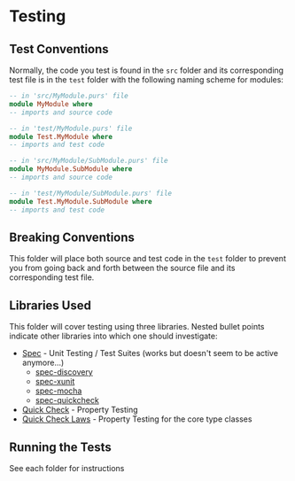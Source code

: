 # Testing

## Test Conventions

Normally, the code you test is found in the `src` folder and its corresponding test file is in the `test` folder with the following naming scheme for modules:
```purescript
-- in 'src/MyModule.purs' file
module MyModule where
-- imports and source code

-- in 'test/MyModule.purs' file
module Test.MyModule where
-- imports and test code

-- in 'src/MyModule/SubModule.purs' file
module MyModule.SubModule where
-- imports and source code

-- in 'test/MyModule/SubModule.purs' file
module Test.MyModule.SubModule where
-- imports and test code
```

## Breaking Conventions

This folder will place both source and test code in the `test` folder to prevent you from going back and forth between the source file and its corresponding test file.

## Libraries Used

This folder will cover testing using three libraries. Nested bullet points indicate other libraries into which one should investigate:
- [Spec](https://pursuit.purescript.org/packages/purescript-spec/3.0.0) - Unit Testing / Test Suites (works but doesn't seem to be active anymore...)
    - [spec-discovery](https://pursuit.purescript.org/packages/purescript-spec-discovery/2.0.0)
    - [spec-xunit](https://github.com/owickstrom/purescript-spec-reporter-xunit/tree/master/docs)
    - [spec-mocha](https://pursuit.purescript.org/packages/purescript-spec-mocha/3.0.0)
    - [spec-quickcheck](https://pursuit.purescript.org/packages/purescript-spec-quickcheck/3.0.0)
- [Quick Check](https://pursuit.purescript.org/packages/purescript-quickcheck/5.0.0) - Property Testing
- [Quick Check Laws](https://pursuit.purescript.org/packages/purescript-quickcheck-laws/4.0.0) - Property Testing for the core type classes

## Running the Tests

See each folder for instructions
